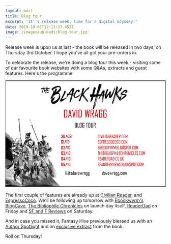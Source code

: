```yaml
---
layout: post
title: Blog tour
excerpt: 'It''s release week, time for a digital odyssey!'
date: 2019-10-01T12:11:27.452Z
image: /images/uploads/blog-tour.jpg
---
```


Release week is upon us at last - the book will be released in two days, on Thursday 3rd October. I hope you've all got your pre-orders in.

To celebrate the release, we're doing a blog tour this week - visiting some of our favourite book websites with some Q&As, extracts and guest features. Here's the programme:

![30/9 civilianreader.com, 01/10 espressococo.com, 02/10 ebookwyrm.blogspot.com, 03/10 thebibliophilechronicles.com, 04/10 readerdad.co.uk, 05/10 sfandfreviews.blogspot.com](/images/uploads/blog-tour-banner-v3.png "Black Hawks Blog Tour")

The first couple of features are already up at [Civilian Reader](https://civilianreader.com/2019/09/30/interview-with-david-wragg/), and [EspressoCoco](https://espressococo.com/2019/10/01/the-black-hawks-david-wragg/). We'll be following up tomorrow with [Ebookwyrm's BlogCave](http://ebookwyrm.blogspot.com/), [The Bibliophile Chronicles](https://thebibliophilechronicles.com) on launch day itself, [ReaderDad](https://readerdad.co.uk) on Friday and [SF and F Reviews](https://sfandfreviews.blogspot.com) on Saturday.

And in case you missed it, Fantasy Hive previously blessed us with an [Author Spotlight](https://fantasy-hive.co.uk/2019/09/author-spotlight-david-wragg/) and an [exclusive extract](https://fantasy-hive.co.uk/2019/09/the-black-hawks-by-david-wragg-excerpt/) from the book.

Roll on Thursday!
